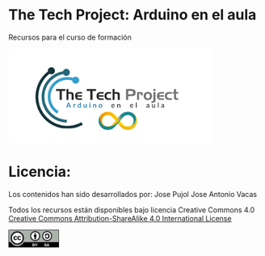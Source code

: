 # The Tech Project: Arduino en el aula
Recursos para el curso de formación 

<img src="logo.png" width="400" align="center">

# Licencia:
Los contenidos han sido desarrollados por:
Jose Pujol
Jose Antonio Vacas

Todos los recursos están disponibles bajo licencia Creative Commons 4.0 [Creative Commons Attribution-ShareAlike 4.0 International License](http://creativecommons.org/licenses/by-sa/4.0/)

<img src="By-sa.png" width="100" align="center">
